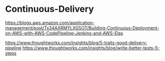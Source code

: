 # Continuous-Delivery
https://blogs.aws.amazon.com/application-management/post/Tx34AXRMYLXG5OT/Building-Continuous-Deployment-on-AWS-with-AWS-CodePipeline-Jenkins-and-AWS-Elas

https://www.thoughtworks.com/insights/blog/5-traits-good-delivery-pipeline
https://www.thoughtworks.com/insights/blog/write-better-tests-5-steps
